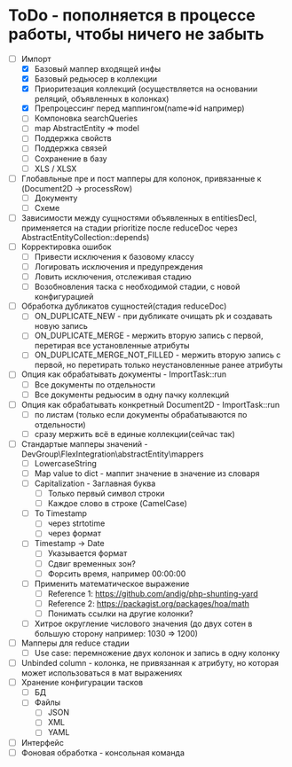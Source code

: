 # ToDo - пополняется в процессе работы, чтобы ничего не забыть

- [ ] Импорт
    - [x] Базовый маппер входящей инфы
    - [x] Базовый редьюсер в коллекции
    - [x] Приоритезация коллекций (осуществляется на основании реляций, объявленных в колонках)
    - [x] Препроцессинг перед маппингом(name=>id например)
    - [ ] Компоновка searchQueries
    - [ ] map AbstractEntity => model
    - [ ] Поддержка свойств
    - [ ] Поддержка связей
    - [ ] Сохранение в базу
    - [ ] XLS / XLSX
- [ ] Глобавльные пре и пост мапперы для колонок, привязанные к (Document2D -> processRow)
    - [ ] Документу
    - [ ] Схеме
- [ ] Зависимости между сущностями объявленных в entitiesDecl, 
      применяется на стадии prioritize после reduceDoc через AbstractEntityCollection::depends)
- [ ] Корректировка ошибок
    - [ ] Привести исключения к базовому классу
    - [ ] Логировать исключения и предупреждения
    - [ ] Ловить исключения, отслеживая стадию
    - [ ] Возобновления таска с необходимой стадии, с новой конфигурацией
- [ ] Обработка дубликатов сущностей(стадия reduceDoc)
    - [ ] ON_DUPLICATE_NEW - при дубликате очищать pk и создавать новую запись
    - [ ] ON_DUPLICATE_MERGE - мержить вторую запись с первой, перетирая все установленные атрибуты
    - [ ] ON_DUPLICATE_MERGE_NOT_FILLED - мержить вторую запись с первой, 
          но перетирать только неустановленные ранее атрибуты
- [ ] Опция как обрабатывать документы - ImportTask::run
    - [ ] Все документы по отдельности
    - [ ] Все документы редьюсим в одну пачку коллекций
- [ ] Опция как обрабатывать конкретный Document2D - ImportTask::run
    - [ ] по листам (только если документы обрабатываются по отдельности)
    - [ ] сразу мержить всё в единые коллекции(сейчас так)
- [ ] Стандартые мапперы значений - DevGroup\FlexIntegration\abstractEntity\mappers
    - [ ] LowercaseString
    - [ ] Map value to dict - маппит значение в значение из словаря
    - [ ] Capitalization - Заглавная буква
        - [ ] Только первый символ строки
        - [ ] Каждое слово в строке (CamelCase)
    - [ ] To Timestamp
        - [ ] через strtotime
        - [ ] через формат
    - [ ] Timestamp -> Date
        - [ ] Указывается формат
        - [ ] Сдвиг временных зон?
        - [ ] Форсить время, например 00:00:00
    - [ ] Применить математическое выражение
        - [ ] Reference 1: https://github.com/andig/php-shunting-yard
        - [ ] Reference 2: https://packagist.org/packages/hoa/math
        - [ ] Понимать ссылки на другие колонки?
    - [ ] Хитрое округление числового значения (до двух сотен в большую сторону например: 1030 => 1200)
- [ ] Мапперы для reduce стадии
    - [ ] Use case: перемножение двух колонок и запись в одну колонку
- [ ] Unbinded column - колонка, не привязанная к атрибуту, но которая может использоваться в мат выражениях
- [ ] Хранение конфигурации тасков
    - [ ] БД
    - [ ] Файлы
        - [ ] JSON
        - [ ] XML
        - [ ] YAML
- [ ] Интерфейс
- [ ] Фоновая обработка - консольная команда